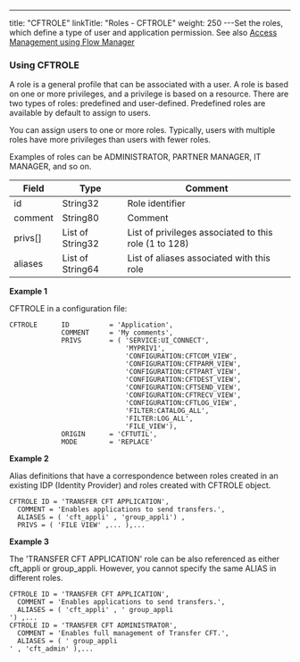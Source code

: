 ---
title: "CFTROLE"
linkTitle: "Roles - CFTROLE"
weight: 250
---Set the roles, which define a type of user and application permission. See also [Access Management using Flow Manager](../../../../internal_a_m_start_here/fm_access_management)

### Using CFTROLE

A role is a general profile that can be associated with a user. A role is based on one or more privileges, and a privilege is based on a resource. There are two types of roles: predefined and user-defined. Predefined roles are available by default to assign to users.

You can assign users to one or more roles. Typically, users with multiple roles have more privileges than users with fewer roles.

Examples of roles can be ADMINISTRATOR, PARTNER MANAGER, IT MANAGER, and so on.


| Field | Type | Comment |
| --- | --- | --- |
| id | String32 | Role identifier |
| comment | String80 | Comment |
| privs[] | List of String32 | List of privileges associated to this role (1 to 128) |
| aliases  | List of String64  | List of aliases associated with this role  |


**Example 1**

CFTROLE in a configuration file:

```
CFTROLE      ID          = 'Application',
             COMMENT     = 'My comments',
             PRIVS       = ( 'SERVICE:UI_CONNECT',
                             'MYPRIV1',
                             'CONFIGURATION:CFTCOM_VIEW',
                             'CONFIGURATION:CFTPARM_VIEW',
                             'CONFIGURATION:CFTPART_VIEW',
                             'CONFIGURATION:CFTDEST_VIEW',
                             'CONFIGURATION:CFTSEND_VIEW',
                             'CONFIGURATION:CFTRECV_VIEW',
                             'CONFIGURATION:CFTLOG_VIEW',
                             'FILTER:CATALOG_ALL',
                             'FILTER:LOG_ALL',
                             'FILE_VIEW'),
             ORIGIN      = 'CFTUTIL',
             MODE        = 'REPLACE'
```

**Example 2**

Alias definitions that have a correspondence between roles created in an existing IDP (Identity Provider) and roles created with CFTROLE object.

```
CFTROLE ID = 'TRANSFER CFT APPLICATION',
  COMMENT = 'Enables applications to send transfers.',
  ALIASES = ( 'cft_appli' , 'group_appli') ,
  PRIVS = ( 'FILE VIEW' ,... ),...
```

**Example 3**

The 'TRANSFER CFT APPLICATION' role can be also referenced as either cft_appli or group_appli. However, you cannot specify the same ALIAS in different roles.

```
CFTROLE ID = 'TRANSFER CFT APPLICATION',
  COMMENT = 'Enables applications to send transfers.',
  ALIASES = ( 'cft_appli' , ' group_appli
') ,...
CFTROLE ID = 'TRANSFER CFT ADMINISTRATOR',
  COMMENT = 'Enables full management of Transfer CFT.',
  ALIASES = ( ' group_appli
' , 'cft_admin' ),...
```
